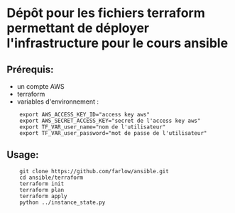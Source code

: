 # Dépôt pour les fichiers terraform permettant de déployer l'infrastructure pour le cours ansible

## Prérequis:  
- un compte AWS
- terraform  
- variables d'environnement :  
```shell
    export AWS_ACCESS_KEY_ID="access key aws"  
    export AWS_SECRET_ACCESS_KEY="secret de l'access key aws"  
    export TF_VAR_user_name="nom de l'utilisateur"  
    export TF_VAR_user_password="mot de passe de l'utilisateur"
```

## Usage:  
```shell
    git clone https://github.com/farlow/ansible.git
    cd ansible/terraform
    terraform init
    terraform plan
    terraform apply
    python ../instance_state.py
```
